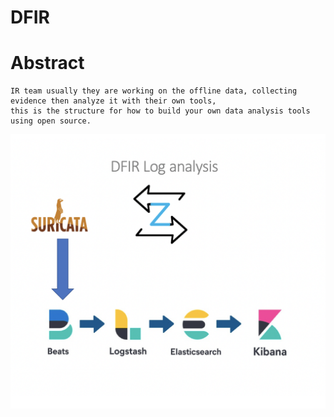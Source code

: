 # DFIR
 # Abstract
    IR team usually they are working on the offline data, collecting evidence then analyze it with their own tools,
    this is the structure for how to build your own data analysis tools using open source.

![alt text](https://github.com/Maboalenen/DFIR/blob/main/DFIR.jpg?raw=true)
